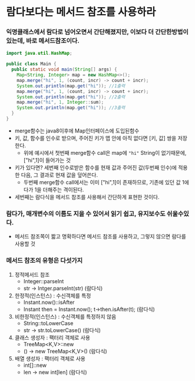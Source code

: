 # 람다보다는 메서드 참조를 사용하라

### 익명클래스에서 람다로 넘어오면서 간단해졌지만, 이보다 더 간단한방법이 있는데, 바로 메서드참조이다.

```java
import java.util.HashMap;

public class Main {
  public static void main(String[] args) {
    Map<String, Integer> map = new HashMap<>();
    map.merge("hi", 1, (count, incr) -> count + incr);
    System.out.println(map.get("hi")); //1출력
    map.merge("hi", 1, (count, incr) -> count + incr);
    System.out.println(map.get("hi")); //2출력
    map.merge("hi", 1, Integer::sum);
    System.out.println(map.get("hi")); //3출력
  }
}
```
+ merge함수는 java8이후에 Map인터페이스에 도입된함수
+ 키, 값, 함수를 인수로 받으며, 주어진 키가 맵 안에 아직 없다면 [키, 값] 쌍을 저장한다.
  + 위에 예시에서 첫번째 merge함수 call은 map에 `"hi"` String이 없기때문에, ["hi",1]이 들어가는 것
+ 키가 있다면? 세번째 인수로받은 함수를 현재 값과 주어진 값(두번째 인수)에 적용한 다음, 그 결과로 현재 값을 덮어쓴다.
  + 두번째 merge함수 call에서는 이미 ["hi",1]이 존재하므로, 기존에 있던 값 1에다가 1을 더해주는 격이된다.
+ 세번째는 람다식을 메서드 참조를 사용해서 간단하게 표현한 것이다.

### 람다가, 매개변수의 이름도 지을 수 있어서 읽기 쉽고, 유지보수도 쉬울수있다.
+ 메서드 참조쪽이 짧고 명확하다면 메서드 참조를 사용하고, 그렇지 않으면 람다를 사용할 것

### 메서드 참조의 유형은 다섯가지
1. 정적메서드 참조
   + Integer::parseInt 
   + str -> Intger.parseInt(str) (람다식)
2. 한정적(인스턴스) : 수신객체를 특정
   + Instant.now()::isAfter 
   + Instant then = Instant.now(); t->then.isAfter(t); (람다식)
3. 비한정적(인스턴스) : 수신객체를 특정하지 않음
   + String::toLowerCase
   + str -> str.toLowerCase() (람다식)
4. 클래스 생성자 : 팩터리 객체로 사용
   + TreeMap<K,V>::new
   + () -> new TreeMap<K,V>() (람다식) 
5. 배열 생성자 : 팩터리 객체로 사용
   + int[]::new
   + len -> new int[len] (람다식)
